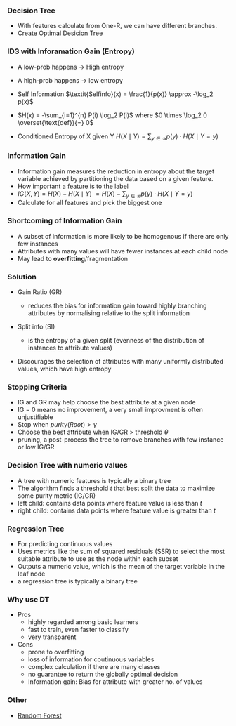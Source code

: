 ### Decision Tree
- With features calculate from One-R, we can have different branches.
- Create Optimal Desicion Tree

### ID3 with Inforamation Gain (Entropy)
- A low-prob happens -> High entropy
- A high-prob happens -> low entropy

- Self Information $\textit{Selfinfo}(x) = \frac{1}{p(x)} \approx -\log_2 p(x)$

- $H(x) = -\sum_{i=1}^{n} P(i) \log_2 P(i)$ where $0 \times \log_2 0 \overset{\text{def}}{=} 0$

- Conditioned Entropy of X given Y $H(X \mid Y) = \sum_{y \in \mathcal{Y}} p(y) \cdot H(X \mid Y = y)$

### Information Gain
- Information gain measures the reduction in entropy about the target variable achieved by partitioning the data based on a given feature.
- How important a feature is to the label
- $IG(X, Y) = H(X) - H(X \mid Y)$ $= H(X) - \sum_{y \in \mathcal{Y}} p(y) \cdot H(X \mid Y = y)$
- Calculate for all features and pick the biggest one

### Shortcoming of Information Gain
- A subset of information is more likely to be homogenous if there are only few instances
- Attributes with many values will have fewer instances at each child node 
- May lead to **overfitting**/fragmentation

### Solution
- Gain Ratio (GR)
    - reduces the bias for information gain toward highly branching attributes by normalising relative to the split information 

- Split info (SI)
    - is the entropy of a given split (evenness of the distribution of instances to attribute values)
- Discourages the selection of attributes with many uniformly distributed values, which have high entropy

### Stopping Criteria 
- IG and GR may help choose the best attribute at a given node
- IG = 0 means no improvement, a very small improvment is often unjustifiable
- Stop when $purity(Root) > \gamma$
- Choose the best attribute when IG/GR > threshold $\theta$
- pruning, a post-process the tree to remove branches with few instance or low IG/GR

### Decision Tree with numeric values
- A tree with numeric features is typically a binary tree
- The algorithm finds a threshold $t$ that best split the data to maximize some purity metric (IG/GR)
- left child: contains data points where feature value is less than $t$
- right child: contains data points where feature value is greater than $t$

### Regression Tree
- For predicting continuous values
- Uses metrics like the sum of squared residuals (SSR) to select the most suitable attribute to use as the node within each subset
- Outputs a numeric value, which is the mean of the target variable in the leaf node
- a regression tree is typically a binary tree

### Why use DT
- Pros
    - highly regarded among basic learners
    - fast to train, even faster to classify
    - very transparent 
- Cons
    - prone to overfitting
    - loss of information for coutinuous variables
    - complex calculation if there are many classes
    - no guarantee to return the globally optimal decision
    - Information gain: Bias for attribute with greater no. of values

### Other
- [Random Forest](Random_Forest.md)
